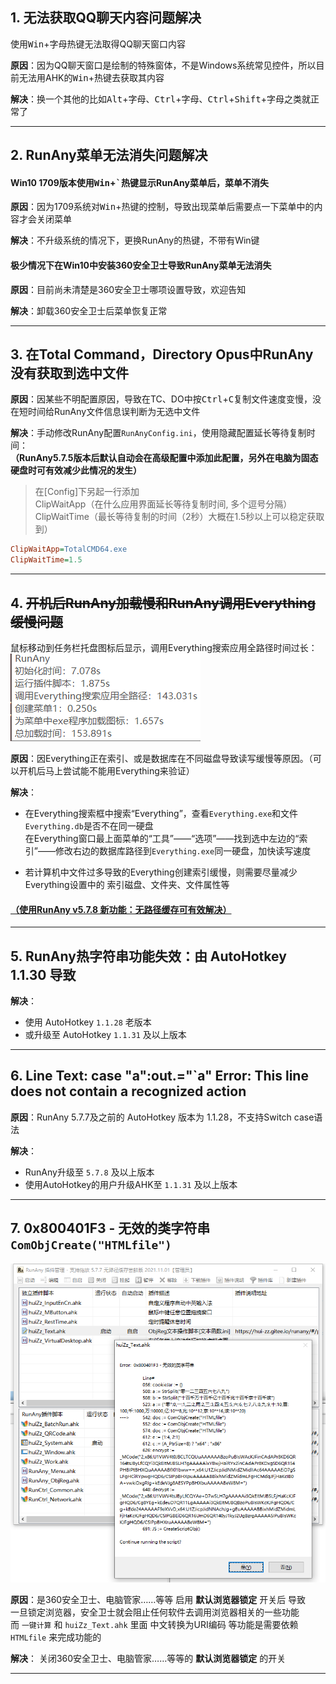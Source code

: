 ## 1. 无法获取QQ聊天内容问题解决

使用<kbd>Win</kbd>+<kbd>字母</kbd>热键无法取得QQ聊天窗口内容

**原因**：因为QQ聊天窗口是绘制的特殊窗体，不是Windows系统常见控件，所以目前无法用AHK的<kbd>Win</kbd>+热键去获取其内容

**解决**：换一个其他的比如<kbd>Alt</kbd>+<kbd>字母</kbd>、<kbd>Ctrl</kbd>+<kbd>字母</kbd>、<kbd>Ctrl</kbd>+<kbd>Shift</kbd>+<kbd>字母</kbd>之类就正常了

---


## 2. RunAny菜单无法消失问题解决

#### Win10 1709版本使用<kbd>Win</kbd>+<kbd>`</kbd>热键显示RunAny菜单后，菜单不消失

**原因**：因为1709系统对<kbd>Win</kbd>+热键的控制，导致出现菜单后需要点一下菜单中的内容才会关闭菜单

**解决**：不升级系统的情况下，更换RunAny的热键，不带有Win键

#### 极少情况下在Win10中安装360安全卫士导致RunAny菜单无法消失

**原因**：目前尚未清楚是360安全卫士哪项设置导致，欢迎告知

**解决**：卸载360安全卫士后菜单恢复正常

---


## 3. 在Total Command，Directory Opus中RunAny没有获取到选中文件

**原因**：因某些不明配置原因，导致在TC、DO中按<kbd>Ctrl</kbd>+<kbd>C</kbd>复制文件速度变慢，没在短时间给RunAny文件信息误判断为无选中文件

**解决**：手动修改RunAny配置`RunAnyConfig.ini`，使用隐藏配置延长等待复制时间：  
**（RunAny5.7.5版本后默认自动会在高级配置中添加此配置，另外在电脑为固态硬盘时可有效减少此情况的发生）**

> 在[Config]下另起一行添加 <br>
> ClipWaitApp（在什么应用界面延长等待复制时间, 多个逗号分隔） <br>
> ClipWaitTime（最长等待复制的时间（2秒）大概在1.5秒以上可以稳定获取到）

```ini
ClipWaitApp=TotalCMD64.exe
ClipWaitTime=1.5
```

---


## 4. ~~开机后RunAny加载慢和RunAny调用Everything缓慢问题~~

鼠标移动到任务栏托盘图标后显示，调用Everything搜索应用全路径时间过长：
![RunAny调用Everything缓慢问题](/assets/images/faq/RunAny调用Everything缓慢问题.png)

**原因**：因Everything正在索引、或是数据库在不同磁盘导致读写缓慢等原因。（可以开机后马上尝试能不能用Everything来验证）

**解决**：
- 在Everything搜索框中搜索“Everything”，查看`Everything.exe`和文件`Everything.db`是否不在同一硬盘  
在Everything窗口最上面菜单的“工具”——“选项”——找到选中左边的“索引”——修改右边的数据库路径到`Everything.exe`同一硬盘，加快读写速度

- 若计算机中文件过多导致的Everything创建索引缓慢，则需要尽量减少Everything设置中的 索引磁盘、文件夹、文件属性等

#### [（使用RunAny v5.7.8 新功能：无路径缓存可有效解决）](/change-log?id=✅新增【runany无路径缓存机制】)

---

## 5. RunAny热字符串功能失效：由 AutoHotkey 1.1.30 导致

**解决**：
- 使用 AutoHotkey `1.1.28` 老版本  
- 或升级至 AutoHotkey `1.1.31` 及以上版本

---

## 6. Line Text: case "a":out.="`a" Error: This line does not contain a recognized action

**原因**：RunAny 5.7.7及之前的 AutoHotkey 版本为 1.1.28，不支持Switch case语法

**解决**：
- RunAny升级至 `5.7.8` 及以上版本
- 使用AutoHotkey的用户升级AHK至 `1.1.31` 及以上版本

---

## 7. 0x800401F3 - 无效的类字符串 `ComObjCreate("HTMLfile")`
![HTMLfile](/assets/images/faq/HTMLfile.png ':size=577x585')

**原因**：是360安全卫士、电脑管家……等等 启用 **默认浏览器锁定** 开关后 导致  
一旦锁定浏览器，安全卫士就会阻止任何软件去调用浏览器相关的一些功能  
而 `一键计算` 和 `huiZz_Text.ahk` 里面 中文转换为URI编码 等功能是需要依赖 `HTMLfile` 来完成功能的

**解决**：
关闭360安全卫士、电脑管家……等等的 **默认浏览器锁定** 的开关

---
